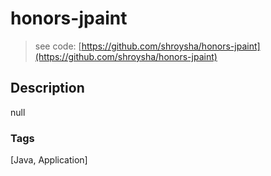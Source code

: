 # honors-jpaint
> see code: [https://github.com/shroysha/honors-jpaint](https://github.com/shroysha/honors-jpaint)

## Description
null

### Tags
[Java, Application]
